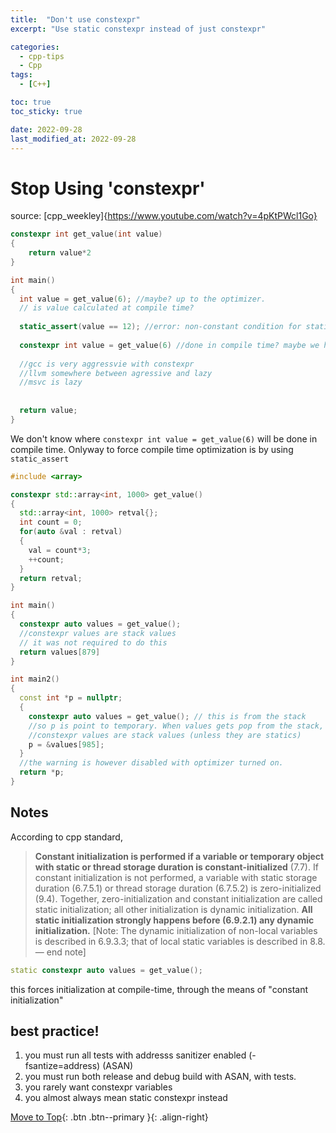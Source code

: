 ```yaml
---
title:  "Don't use constexpr"
excerpt: "Use static constexpr instead of just constexpr"

categories:
  - cpp-tips
  - Cpp
tags:
  - [C++]

toc: true
toc_sticky: true

date: 2022-09-28
last_modified_at: 2022-09-28
---
```

# Stop Using 'constexpr'

source: [cpp_weekley]{https://www.youtube.com/watch?v=4pKtPWcl1Go}



```c++
constexpr int get_value(int value)
{
	return value*2
}

int main()
{
  int value = get_value(6); //maybe? up to the optimizer.
  // is value calculated at compile time?
  
  static_assert(value == 12); //error: non-constant condition for static assertion
  
  constexpr int value = get_value(6) //done in compile time? maybe we haven't done anything to require the compiler to calulate this at compile time.
    
  //gcc is very aggressvie with constexpr
  //llvm somewhere between agressive and lazy
  //msvc is lazy
  
  
  return value;
}
```

We don't know where `constexpr int value = get_value(6)` will be done in compile time. Onlyway to force compile time optimization is by using `static_assert`



```c++
#include <array>

constexpr std::array<int, 1000> get_value()
{
  std::array<int, 1000> retval{};
  int count = 0; 
  for(auto &val : retval)
  {
    val = count*3;
    ++count;
  }
  return retval;
}

int main()
{
  constexpr auto values = get_value();
  //constexpr values are stack values
  // it was not required to do this
  return values[879]
}

int main2()
{
  const int *p = nullptr;
  {
    constexpr auto values = get_value(); // this is from the stack
    //so p is point to temporary. When values gets pop from the stack, p is pointing to invalid object.
    //constexpr values are stack values (unless they are statics)
    p = &values[985];
  }
  //the warning is however disabled with optimizer turned on.
  return *p;
}
```



## Notes

According to cpp standard,

> **Constant initialization is performed if a variable or temporary object with static or thread storage duration is constant-initialized** (7.7). If constant initialization is not performed, a variable with static storage duration (6.7.5.1) or thread storage duration (6.7.5.2) is zero-initialized (9.4). Together, zero-initialization and constant initialization are called static initialization; all other initialization is dynamic initialization. **All static initialization strongly happens before (6.9.2.1) any dynamic initialization.** [Note: The dynamic initialization of non-local variables is described in 6.9.3.3; that of local static variables is described in 8.8. — end note]

```c++
static constexpr auto values = get_value();
```

this forces initialization at compile-time, through the means of "constant initialization"

## best practice!

1. you must run all tests with addresss sanitizer enabled (-fsantize=address) (ASAN)
2. you must run both release and debug build with ASAN, with tests.
3. you rarely want constexpr variables
4. you almost always mean static constexpr instead

[Move to Top](#){: .btn .btn--primary }{: .align-right}
